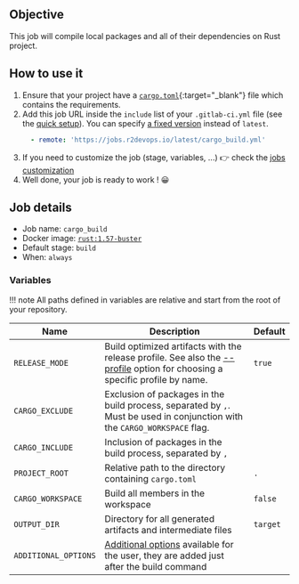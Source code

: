 ## Objective

This job will compile local packages and all of their dependencies on Rust project.

## How to use it

1. Ensure that your project have a [`cargo.toml`](https://doc.rust-lang.org/cargo/reference/manifest.html){:target="_blank"} file which contains the requirements.
1. Add this job URL inside the `include` list of your `.gitlab-ci.yml` file (see the [quick setup](/use-the-hub/#quick-setup)). You can specify [a fixed version](#changelog) instead of `latest`.
    ```yaml
      - remote: 'https://jobs.r2devops.io/latest/cargo_build.yml'
    ```
1. If you need to customize the job (stage, variables, ...) 👉 check the [jobs
   customization](/use-the-hub/#jobs-customization)
1. Well done, your job is ready to work ! 😀

## Job details

* Job name: `cargo_build`
* Docker image:
[`rust:1.57-buster`](https://hub.docker.com/r/_/rust)
* Default stage: `build`
* When: `always`

### Variables

!!! note
    All paths defined in variables are relative and start from the root of your
    repository.

| Name | Description | Default |
| ---- | ----------- | ------- |
| `RELEASE_MODE` | Build optimized artifacts with the release profile. See also the [--profile](https://doc.rust-lang.org/cargo/commands/cargo-build.html#compilation-options) option for choosing a specific profile by name. | `true` |
| `CARGO_EXCLUDE` | Exclusion of packages in the build process, separated by `,`. Must be used in conjunction with the `CARGO_WORKSPACE` flag. | ` ` |
| `CARGO_INCLUDE` | Inclusion of packages in the build process, separated by `,` | ` ` | 
| `PROJECT_ROOT` | Relative path to the directory containing `cargo.toml` | `.` |
| `CARGO_WORKSPACE` | Build all members in the workspace | `false` |
| `OUTPUT_DIR` | Directory for all generated artifacts and intermediate files | `target` | 
| `ADDITIONAL_OPTIONS` | [Additional options](https://doc.rust-lang.org/cargo/commands/cargo-build.html) available for the user, they are added just after the build command | ` ` | 
